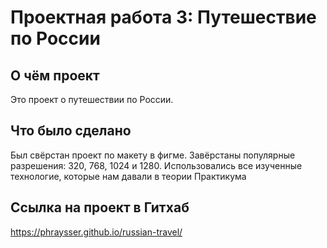 # Проектная работа 3: Путешествие по России

## О чём проект
Это проект о путешествии по России.

## Что было сделано
Был свёрстан проект по макету в фигме. Завёрстаны популярные разрешения: 320, 768, 1024 и 1280.
Использовались все изученные технологие, которые нам давали в теории Практикума

## Ссылка на проект в Гитхаб
https://phraysser.github.io/russian-travel/
